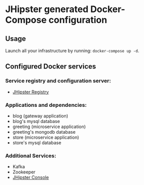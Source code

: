 # JHipster generated Docker-Compose configuration

## Usage

Launch all your infrastructure by running: `docker-compose up -d`.

## Configured Docker services

### Service registry and configuration server:
- [JHipster Registry](http://localhost:8761)

### Applications and dependencies:
- blog (gateway application)
- blog's mysql database
- greeting (microservice application)
- greeting's mongodb database
- store (microservice application)
- store's mysql database

### Additional Services:

- Kafka
- Zookeeper
- [JHipster Console](http://localhost:5601)

